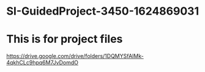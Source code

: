 # SI-GuidedProject-3450-1624869031

# This is for project files  

https://drive.google.com/drive/folders/1DQMYSfAlMk-4qkhCLc9hpq6M7JvDomdO
